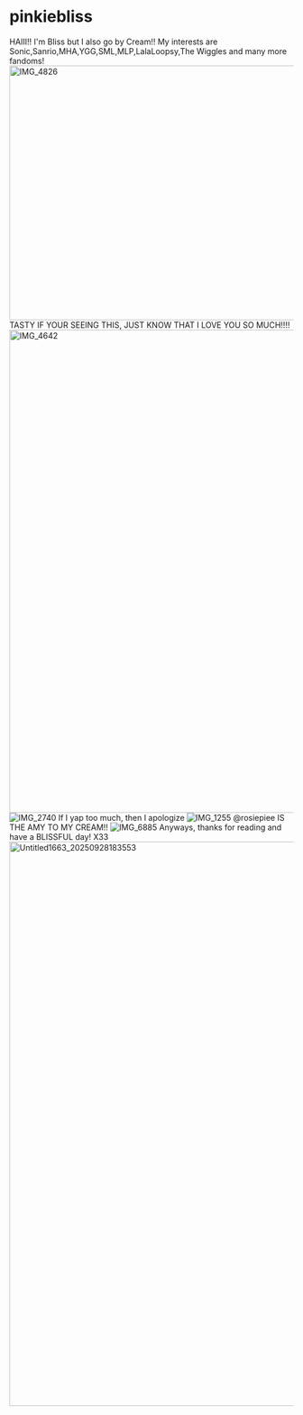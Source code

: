 # pinkiebliss
HAIII!! I'm Bliss but I also go by Cream!!
My interests are Sonic,Sanrio,MHA,YGG,SML,MLP,LalaLoopsy,The Wiggles and many more fandoms!
<img width="553" height="451" alt="IMG_4826" src="https://github.com/user-attachments/assets/157cb572-2b60-4cf9-b0d4-fafbc58ed244" />
TASTY IF YOUR SEEING THIS, JUST KNOW THAT I LOVE YOU SO MUCH!!!! 
<img width="934" height="856" alt="IMG_4642" src="https://github.com/user-attachments/assets/64d8c863-ceae-4d1e-ac68-d35dbf85efb1" />
![IMG_2740](https://github.com/user-attachments/assets/6faff331-f6c8-422c-a4d5-b7dc740b425b)
If I yap too much, then I apologize
![IMG_1255](https://github.com/user-attachments/assets/74d2244c-057b-4bb3-8b28-eb0b3adbf573)
@rosiepiee IS THE AMY TO MY CREAM!! 
![IMG_6885](https://github.com/user-attachments/assets/e7e1ca1a-b6e7-4ad2-b582-2da9996d29fd)
Anyways, thanks for reading and have a BLISSFUL day! X33
<img width="1000" height="1000" alt="Untitled1663_20250928183553" src="https://github.com/user-attachments/assets/7a5b87f5-aef9-4f06-b1c8-ed9de1a7d875" />
